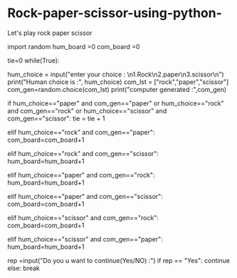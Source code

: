 # Rock-paper-scissor-using-python-
Let's play rock paper scissor 


import random
hum_board =0
com_board =0

tie=0
while(True):
  
  
  hum_choice = input("enter your choice : \n1.Rock\n2.paper\n3.scissor\n")
  print("Human choice is :", hum_choice)
  com_lst = ["rock","paper","scissor"]
  com_gen=random.choice(com_lst)
  print("computer generated :",com_gen)
  

  if hum_choice=="paper" and com_gen=="paper" or hum_choice=="rock" and com_gen=="rock" or hum_choice=="scissor" and com_gen=="scissor":
    tie = tie + 1

  elif hum_choice=="rock" and com_gen=="paper":
    com_board=com_board+1

  elif hum_choice=="rock" and com_gen=="scissor":
    hum_board=hum_board+1

  elif hum_choice=="paper" and com_gen=="rock":
    hum_board=hum_board+1

  elif hum_choice=="paper" and com_gen=="scissor":
    com_board=com_board+1

  elif hum_choice=="scissor" and com_gen=="rock":
    com_board=com_board+1

  elif hum_choice=="scissor" and com_gen=="paper":
    hum_board=hum_board+1
  
  rep =input("Do you u want to continue(Yes/NO) :")
  if rep == "Yes":
   continue
  else:
    break

